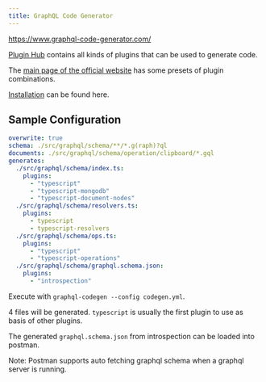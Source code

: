 ```yaml
---
title: GraphQL Code Generator
---
```


https://www.graphql-code-generator.com/

[Plugin Hub](https://www.graphql-code-generator.com/plugins) contains all kinds of plugins that can be used to generate code.

The [main page of the official website](https://www.graphql-code-generator.com/) has some presets of plugin combinations.

[Installation](https://www.graphql-code-generator.com/docs/getting-started/installation) can be found here.

## Sample Configuration

```yaml
overwrite: true
schema: ./src/graphql/schema/**/*.g(raph)?ql
documents: ./src/graphql/schema/operation/clipboard/*.gql
generates:
  ./src/graphql/schema/index.ts:
    plugins:
      - "typescript"
      - "typescript-mongodb"
      - "typescript-document-nodes"
  ./src/graphql/schema/resolvers.ts:
    plugins:
      - typescript
      - typescript-resolvers
  ./src/graphql/schema/ops.ts:
    plugins:
      - "typescript"
      - "typescript-operations"
  ./src/graphql/schema/graphql.schema.json:
    plugins:
      - "introspection"
```

Execute with `graphql-codegen --config codegen.yml`.

4 files will be generated. `typescript` is usually the first plugin to use as basis of other plugins.

The generated `graphql.schema.json` from introspection can be loaded into postman.

Note: Postman supports auto fetching graphql schema when a graphql server is running.
